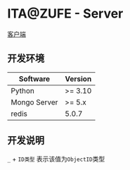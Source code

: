 # ITA@ZUFE - Server

[客户端](https://github.com/miaobuao/idim-client)

## 开发环境

| Software     | Version |
| ------------ | ------- |
| Python       | >= 3.10 |
| Mongo Server | >= 5.x  |
| redis        | 5.0.7   |

## 开发说明

`_` + `ID类型` 表示该值为`ObjectID`类型

